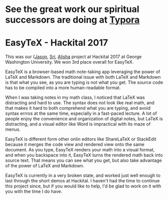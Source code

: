 # See the great work our spiritual successors are doing at [Typora](https://typora.io/)

# EasyTeX - Hackital 2017

This was our ([Jason](https://github.com/codethejason),
[Sri](https://github.com/spp2010), [Alisha](https://github.com/pikachu1995)
project at Hackital 2017 at George Washington University. We won 3rd place
overall for EasyTeX. 

EasyTeX is a browser-based math note-taking app leveraging the power of LaTeX
and Markdown. The traditional issue with both LaTeX and Markdown is that what
you see, as you are typing is not what you get. The source code has to be
compiled into a more human-readable format.

When I was taking notes in my math class, I noticed that LaTeX was distracting
and hard to use. The syntax does not look like real math, and that makes it
hard to both comprehend what you are typing, and avoid syntax errros at the
same time, especially in a fast-paced lecture. A lot of people enjoy the
convenience and organization of digital notes, but LaTeX is distracting, and a
visual editor like Word is impractical with its maze of menus.

EasyTeX is different form other onlin editors like ShareLaTeX or StackEdit
because it merges the code view and rendered view onto the same document. As
you type, EasyTeX renders your math into a visual format, and when you
backspace into it, EasyTeX turns the rendered math back into source text. That
means you can see what you get, but also take advantage of the power of LaTeX
and Markdown.

EasyTeX is currently in a very broken state, and worked just well enough to
last through the short demos at Hackital. I haven't had the time to continue
this project since, but if you would like to help, I'd be glad to work on it
with you with the time I do have.
